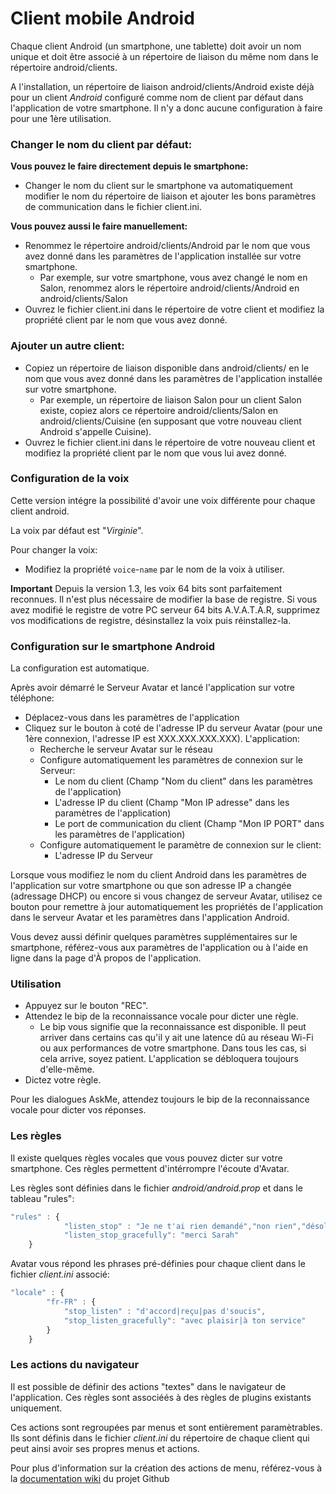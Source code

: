 # Client mobile Android

Chaque client Android (un smartphone, une tablette) doit avoir un nom unique et doit être associé à un répertoire de liaison du même nom dans le répertoire android/clients.

A l'installation, un répertoire de liaison android/clients/Android existe déjà pour un client _Android_ configuré comme nom de client par défaut dans l'application de votre smartphone. Il n'y a donc aucune configuration à faire pour une 1ère utilisation.

### Changer le nom du client par défaut:
**Vous pouvez le faire directement depuis le smartphone:**
- Changer le nom du client sur le smartphone va automatiquement modifier le nom du répertoire de liaison et ajouter les bons paramètres de communication dans le fichier client.ini.

**Vous pouvez aussi le faire manuellement:**
- Renommez le répertoire android/clients/Android par le nom que vous avez donné dans les paramètres de l'application installée sur votre smartphone.
	- Par exemple, sur votre smartphone, vous avez changé le nom en Salon, renommez alors le répertoire android/clients/Android en android/clients/Salon
- Ouvrez le fichier client.ini dans le répertoire de votre client et modifiez la propriété client par le nom que vous avez donné.

### Ajouter un autre client:
- Copiez un répertoire de liaison disponible dans android/clients/ en le nom que vous avez donné dans les paramètres de l'application installée sur votre smartphone. 
	- Par exemple, un répertoire de liaison Salon pour un client Salon existe, copiez alors ce répertoire android/clients/Salon en android/clients/Cuisine (en supposant que votre nouveau client Android s'appelle Cuisine).
- Ouvrez le fichier client.ini dans le répertoire de votre nouveau client et modifiez la propriété client par le nom que vous lui avez donné.


### Configuration de la voix 
Cette version intégre la possibilité d'avoir une voix différente pour chaque client android.

La voix par défaut est "_Virginie_".

Pour changer la voix:
- Modifiez la propriété `voice`-`name` par le nom de la voix à utiliser.

**Important**
Depuis la version 1.3, les voix 64 bits sont parfaitement reconnues. Il n'est plus nécessaire de modifier la base de registre.
Si vous avez modifié le registre de votre PC serveur 64 bits A.V.A.T.A.R, supprimez vos modifications de registre, désinstallez la voix puis réinstallez-la.


### Configuration sur le smartphone Android

La configuration est automatique.

Après avoir démarré le Serveur Avatar et lancé l'application sur votre téléphone:
- Déplacez-vous dans les paramètres de l'application
- Cliquez sur le bouton à coté de l'adresse IP du serveur Avatar (pour une 1ère connexion, l'adresse IP est XXX.XXX.XXX.XXX). L'application: 
	- Recherche le serveur Avatar sur le réseau
	- Configure automatiquement les paramètres de connexion sur le Serveur: 
		- Le nom du client (Champ "Nom du client" dans les paramètres de l'application)
		- L'adresse IP du client (Champ "Mon IP adresse" dans les paramètres de l'application)
		- Le port de communication du client (Champ "Mon IP PORT" dans les paramètres de l'application)
	- Configure automatiquement le paramètre de connexion sur le client:
    	- L'adresse IP du Serveur

Lorsque vous modifiez le nom du client Android dans les paramètres de l'application sur votre smartphone ou que son adresse IP a changée (adressage DHCP) ou encore si vous changez de serveur Avatar, utilisez ce bouton pour remettre à jour automatiquement les propriétés de l'application dans le serveur Avatar et les paramètres dans l'application Android.

Vous devez aussi définir quelques paramètres supplémentaires sur le smartphone, référez-vous aux paramètres de l'application ou à l'aide en ligne dans la page d'À propos de l'application.

### Utilisation
- Appuyez sur le bouton "REC".
- Attendez le bip de la reconnaissance vocale pour dicter une règle. 
	- Le bip vous signifie que la reconnaissance est disponible. Il peut arriver dans certains cas qu'il y ait une latence dû au réseau Wi-Fi ou aux performances de votre smartphone. Dans tous les cas, si cela arrive, soyez patient. L'application se débloquera toujours d'elle-même.
- Dictez votre règle.

Pour les dialogues AskMe, attendez toujours le bip de la reconnaissance vocale pour dicter vos réponses.


### Les règles

Il existe quelques règles vocales que vous pouvez dicter sur votre smartphone. Ces règles permettent d'intérrompre l'écoute d'Avatar.

Les règles sont définies dans le fichier _android/android.prop_ et dans le tableau "rules":
```js
"rules" : {
			"listen_stop" : "Je ne t'ai rien demandé","non rien","désolé rien"
			"listen_stop_gracefully": "merci Sarah"
	}
```

Avatar vous répond les phrases pré-définies pour chaque client dans le fichier _client.ini_ associé:
```js
"locale" : {
		"fr-FR" : {
			"stop_listen" : "d'accord|reçu|pas d'soucis",
			"stop_listen_gracefully": "avec plaisir|à ton service"
		}
	}	
```


### Les actions du navigateur

Il est possible de définir des actions "textes" dans le navigateur de l'application. Ces règles sont associéés à des règles de plugins existants uniquement.

Ces actions sont regroupées par menus et sont entièrement paramètrables. Ils sont définis dans le fichier _client.ini_ du répertoire de chaque client qui peut ainsi avoir ses propres menus et actions.

Pour plus d'information sur la création des actions de menu, référez-vous à la [documentation wiki](https://github.com/Spikharpax/Avatar-Plugin-Android#les-actions-du-navigateur) du projet Github
<br><br><br><br>